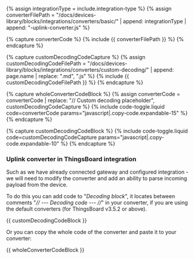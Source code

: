 {% assign integrationType = include.integration-type %}
{% assign converterFilePath = "/docs/devices-library/blocks/integrations/converters/basic/" | append: integrationType | append: "-uplink-converter.js" %}

{% capture converterCode %}
{% include {{ converterFilePath }} %}
{% endcapture %}

{% capture customDecodingCodeCapture %}
{% assign customDecodingCodeFilePath = "/docs/devices-library/blocks/integrations/converters/custom-decoding/" | append: page.name | replace: ".md", ".js" %}
{% include {{ customDecodingCodeFilePath }} %}
{% endcapture %}

{% capture wholeConverterCodeBlock %}
{% assign converterCode = converterCode | replace: "// Custom decoding placeholder", customDecodingCodeCapture %}
{% include code-toggle.liquid code=converterCode params="javascript|.copy-code.expandable-15" %}
{% endcapture %}

{% capture customDecodingCodeBlock %}
{% include code-toggle.liquid code=customDecodingCodeCapture params="javascript|.copy-code.expandable-10" %}
{% endcapture %}

### Uplink converter in ThingsBoard integration

Such as we have already connected gateway and configured integration - we will need to modify the converter and add an ability to parse incoming payload from the device.  

To do this you can add code to "*Decoding block*", it locates between comments "*// --- Decoding code --- //*" in your converter, if you are using the default converters (for ThingsBoard v3.5.2 or above).

{{ customDecodingCodeBlock }}

Or you can copy the whole code of the converter and paste it to your converter:  

{{ wholeConverterCodeBlock }}
